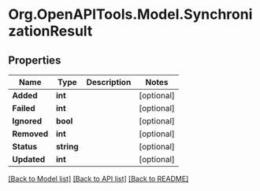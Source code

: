 # Org.OpenAPITools.Model.SynchronizationResult

## Properties

Name | Type | Description | Notes
------------ | ------------- | ------------- | -------------
**Added** | **int** |  | [optional] 
**Failed** | **int** |  | [optional] 
**Ignored** | **bool** |  | [optional] 
**Removed** | **int** |  | [optional] 
**Status** | **string** |  | [optional] 
**Updated** | **int** |  | [optional] 

[[Back to Model list]](../README.md#documentation-for-models) [[Back to API list]](../README.md#documentation-for-api-endpoints) [[Back to README]](../README.md)

